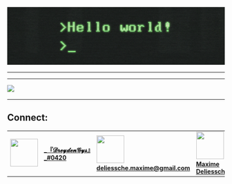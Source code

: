 <div align="center"><img src="hellow.gif"/>
<!--
https://miro.medium.com/max/2400/1*OohqW5DGh9CQS4hLY5FXzA.png 
https://hackernoon.com/images/f2px36fy.gif
https://camo.githubusercontent.com/2309797487e5e969659a3b545c96151807b04120a9cc2985f632ec94ba00c9f3/68747470733a2f2f6d656469612e67697068792e636f6d2f6d656469612f53576f536b4e36447854737a71494b4571762f67697068792e676966
-->
</div>

--------

--------
<div>
  <img width="400px" src="https://github-readme-stats.vercel.app/api/?username=DreydenGys&show_icons=true&title_color=fff&icon_color=79ff97&text_color=9f9f9f&bg_color=151515"/>
 </div>

--------
## Connect:
<table>
<tr>
  <td>
    <a href="discord.com" align="center" valign="center" height="64px">
        <img width="64px" height="64px" src="https://cdn.icon-icons.com/icons2/1476/PNG/512/discord_101785.png"/>
    </a>
  </td>
  <td>
    <a href="discord.com" align="center" valign="center" height="64px">
      <strong>_『𝓓𝓻𝓮𝔂𝓭𝓮𝓷𝓖𝔂𝓼』_#0420</strong>
    </a>
  </td>
  
  <td>
    <a href="mailto:deliessche.maxime@gmail.com">
      <img width="64px" height="64px" src="https://cdn.icon-icons.com/icons2/652/PNG/512/gmail_icon-icons.com_59877.png"/><strong>deliessche.maxime@gmail.com</strong>
    </a>
  </td>
  <td>
    <a href="https://www.linkedin.com/in/maxime-deliessche-92780a1a0/">
      <img width="64px" height="64px" src="http://www.master221.fr/wp-content/uploads/2019/11/linkedin-icon.png"/>
      <strong>Maxime Deliessche</strong>
    </a>
  </td>
 <tr>
</table>
